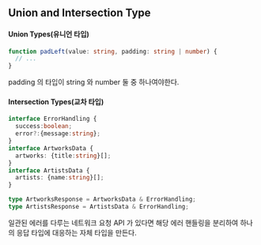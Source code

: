 ## Union and Intersection Type

#### Union Types(유니언 타입)

```ts
function padLeft(value: string, padding: string | number) {
  // ...
}
```

padding 의 타입이 string 와 number 둘 중 하나여야한다. 

#### Intersection Types(교차 타입)

```ts
interface ErrorHandling {
  success:boolean;
  error?:{message:string};
}
interface ArtworksData {
  artworks: {title:string}[];
}
interface ArtistsData {
  artists: {name:string}[];
}

type ArtworksResponse = ArtworksData & ErrorHandling;
type ArtistsResponse = ArtistsData & ErrorHandling;
```

일관된 에러를 다루는 네트워크 요청 API 가 있다면 해당 에러 핸들링을 분리하여 하나의 응답 타입에 대응하는 자체 타입을 만든다.  